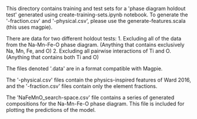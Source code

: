 This directory contains training and test sets for a 'phase diagram holdout test' generated using create-training-sets.ipynb notebook. To generate the '-fraction.csv' and '-physical.csv', please use the  generate-features.scala (this uses magpie).

There are data for two different holdout tests:
    1. Excluding all of the data from the Na-Mn-Fe-O phase diagram. (Anything that contains exclusively Na, Mn, Fe, and O)
    2. Excluding all pairwise interactions of Ti and O. (Anything that contains both Ti and O)
   
The files denoted '.data' are in a format compatible with Magpie. 

The '-physical.csv' files contain the physics-inspired features of Ward 2016, and the '-fraction.csv' files contain only the element fractions.

The 'NaFeMnO_search-space.csv' file contains a series of generated compositions for the Na-Mn-Fe-O phase diagram. This file is included for plotting the predictions of the model.
